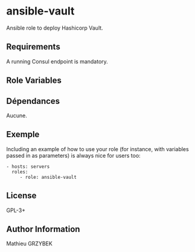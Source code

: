 ansible-vault
=============

Ansible role to deploy Hashicorp Vault.

Requirements
------------

A running Consul endpoint is mandatory.

Role Variables
--------------


Dépendances
-----------

Aucune.

Exemple
-------

Including an example of how to use your role (for instance, with variables passed in as parameters) is always nice for users too:

    - hosts: servers
      roles:
         - role: ansible-vault

License
-------

GPL-3+

Author Information
------------------

Mathieu GRZYBEK
